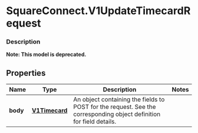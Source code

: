 # SquareConnect.V1UpdateTimecardRequest

### Description
**Note: This model is deprecated.**



## Properties
Name | Type | Description | Notes
------------ | ------------- | ------------- | -------------
**body** | [**V1Timecard**](V1Timecard.md) | An object containing the fields to POST for the request. See the corresponding object definition for field details. | 



